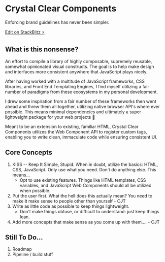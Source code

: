 # Crystal Clear Components

Enforcing brand guidelines has never been simpler.

[Edit on StackBlitz ⚡️](https://stackblitz.com/edit/chocolate-chip-cookies)

## What is this nonsense?

An effort to compile a library of highly composable, supremely reusable, somewhat opinionated visual constructs. The goal is to help make design and interfaces more consistent anywhere that JavaScript plays nicely.

After having worked with a multitude of JavaScript frameworks, CSS libraries, and Front End Templating Engines, I find myself utilizing a fair number of paradigms from these ecosystems in my personal development.

I drew some inspiration from a fair number of these frameworks then went ahead and threw them all together, utilizing native browser API's where ever possible. This means minimal dependencies and ultimately a super lightweight package for your web projects 🙂

Meant to be an extension to existing, familiar HTML, Crystal Clear Components utilizes the Web Component API to register custom tags, enabling you to write clean, immaculate code while ensuring consistent UI.

## Core Concepts

1. KISS -- Keep It Simple, Stupid.
   When in doubt, utilize the basics: HTML, CSS, JavaScript. Only use what you need. Don't do anything else. This means...
   - Opt to use existing features. Things like HTML templates, CSS variables, and JavaScript Web Components should all be utilized when possible.
2. Put the user first.
   What the hell does this actually mean? You need to make it make sense to people other than yourself - CJT
3. Write as little code as possible to keep things lightweight.
   - Don't make things obtuse, or difficult to understand: just keep things lean.
4. Add more concepts that make sense as you come up with them.... - CJT

## Still To Do...

1. Roadmap
2. Pipeline / build stuff
